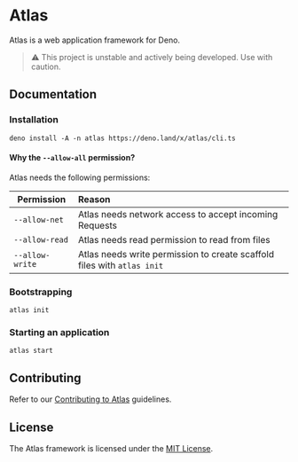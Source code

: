 # Atlas

Atlas is a web application framework for Deno.

> ⚠️ This project is unstable and actively being developed. Use with caution.

## Documentation

### Installation

```shell
deno install -A -n atlas https://deno.land/x/atlas/cli.ts
```

#### Why the `--allow-all` permission?

Atlas needs the following permissions:

| Permission      | Reason                                                                  |
| --------------- | :---------------------------------------------------------------------- |
| `--allow-net`   | Atlas needs network access to accept incoming Requests                  |
| `--allow-read`  | Atlas needs read permission to read from files                          |
| `--allow-write` | Atlas needs write permission to create scaffold files with `atlas init` |

### Bootstrapping

```shell
atlas init
```

### Starting an application

```shell
atlas start
```

## Contributing

Refer to our [Contributing to Atlas](/contributing.md) guidelines.

## License

The Atlas framework is licensed under the [MIT License](/license).
